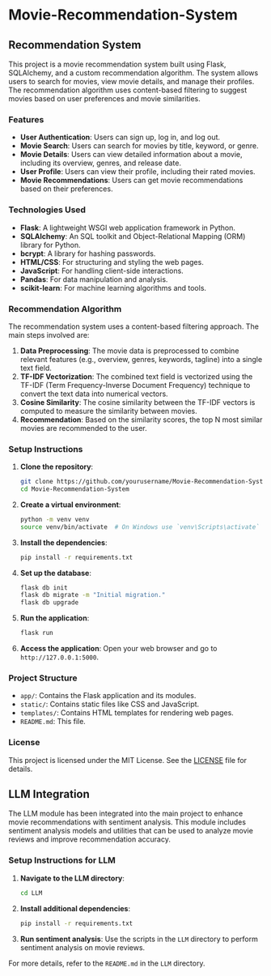 # Movie-Recommendation-System

## Recommendation System

This project is a movie recommendation system built using Flask, SQLAlchemy, and a custom recommendation algorithm. The system allows users to search for movies, view movie details, and manage their profiles. The recommendation algorithm uses content-based filtering to suggest movies based on user preferences and movie similarities.

### Features

- **User Authentication**: Users can sign up, log in, and log out.
- **Movie Search**: Users can search for movies by title, keyword, or genre.
- **Movie Details**: Users can view detailed information about a movie, including its overview, genres, and release date.
- **User Profile**: Users can view their profile, including their rated movies.
- **Movie Recommendations**: Users can get movie recommendations based on their preferences.

### Technologies Used

- **Flask**: A lightweight WSGI web application framework in Python.
- **SQLAlchemy**: An SQL toolkit and Object-Relational Mapping (ORM) library for Python.
- **bcrypt**: A library for hashing passwords.
- **HTML/CSS**: For structuring and styling the web pages.
- **JavaScript**: For handling client-side interactions.
- **Pandas**: For data manipulation and analysis.
- **scikit-learn**: For machine learning algorithms and tools.

### Recommendation Algorithm

The recommendation system uses a content-based filtering approach. The main steps involved are:

1. **Data Preprocessing**: The movie data is preprocessed to combine relevant features (e.g., overview, genres, keywords, tagline) into a single text field.
2. **TF-IDF Vectorization**: The combined text field is vectorized using the TF-IDF (Term Frequency-Inverse Document Frequency) technique to convert the text data into numerical vectors.
3. **Cosine Similarity**: The cosine similarity between the TF-IDF vectors is computed to measure the similarity between movies.
4. **Recommendation**: Based on the similarity scores, the top N most similar movies are recommended to the user.

### Setup Instructions

1. **Clone the repository**:
    ```bash
    git clone https://github.com/yourusername/Movie-Recommendation-System.git
    cd Movie-Recommendation-System
    ```

2. **Create a virtual environment**:
    ```bash
    python -m venv venv
    source venv/bin/activate  # On Windows use `venv\Scripts\activate`
    ```

3. **Install the dependencies**:
    ```bash
    pip install -r requirements.txt
    ```

4. **Set up the database**:
    ```bash
    flask db init
    flask db migrate -m "Initial migration."
    flask db upgrade
    ```

5. **Run the application**:
    ```bash
    flask run
    ```

6. **Access the application**:
    Open your web browser and go to `http://127.0.0.1:5000`.

### Project Structure

- `app/`: Contains the Flask application and its modules.
- `static/`: Contains static files like CSS and JavaScript.
- `templates/`: Contains HTML templates for rendering web pages.
- `README.md`: This file.

### License

This project is licensed under the MIT License. See the [LICENSE](LICENSE) file for details.

## LLM Integration

The LLM module has been integrated into the main project to enhance movie recommendations with sentiment analysis. This module includes sentiment analysis models and utilities that can be used to analyze movie reviews and improve recommendation accuracy.

### Setup Instructions for LLM

1. **Navigate to the LLM directory**:
    ```bash
    cd LLM
    ```

2. **Install additional dependencies**:
    ```bash
    pip install -r requirements.txt
    ```

3. **Run sentiment analysis**:
    Use the scripts in the `LLM` directory to perform sentiment analysis on movie reviews.

For more details, refer to the `README.md` in the `LLM` directory.
